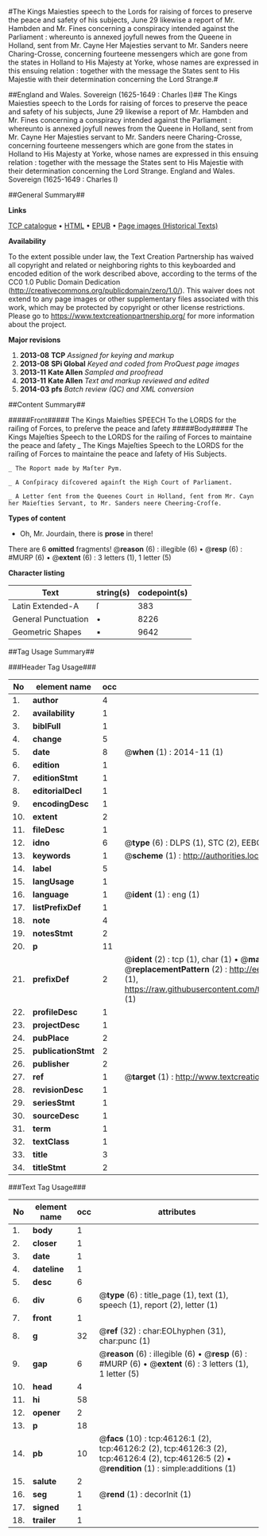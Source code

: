 #The Kings Maiesties speech to the Lords for raising of forces to preserve the peace and safety of his subjects, June 29 likewise a report of Mr. Hambden and Mr. Fines concerning a conspiracy intended against the Parliament : whereunto is annexed joyfull newes from the Queene in Holland, sent from Mr. Cayne Her Majesties servant to Mr. Sanders neere Charing-Crosse, concerning fourteene messengers which are gone from the states in Holland to His Majesty at Yorke, whose names are expressed in this ensuing relation : together with the message the States sent to His Majestie with their determination concerning the Lord Strange.#

##England and Wales. Sovereign (1625-1649 : Charles I)##
The Kings Maiesties speech to the Lords for raising of forces to preserve the peace and safety of his subjects, June 29 likewise a report of Mr. Hambden and Mr. Fines concerning a conspiracy intended against the Parliament : whereunto is annexed joyfull newes from the Queene in Holland, sent from Mr. Cayne Her Majesties servant to Mr. Sanders neere Charing-Crosse, concerning fourteene messengers which are gone from the states in Holland to His Majesty at Yorke, whose names are expressed in this ensuing relation : together with the message the States sent to His Majestie with their determination concerning the Lord Strange.
England and Wales. Sovereign (1625-1649 : Charles I)

##General Summary##

**Links**

[TCP catalogue](http://www.ota.ox.ac.uk/tcp/)  • 
[HTML](http://tei.it.ox.ac.uk/tcp/Texts-HTML/free/A32/A32135.html)  • 
[EPUB](http://tei.it.ox.ac.uk/tcp/Texts-EPUB/free/A32/A32135.epub) • 
[Page images (Historical Texts)](https://historicaltexts.jisc.ac.uk/eebo-10856404e)

**Availability**

To the extent possible under law, the Text Creation Partnership has waived all copyright and related or neighboring rights to this keyboarded and encoded edition of the work described above, according to the terms of the CC0 1.0 Public Domain Dedication (http://creativecommons.org/publicdomain/zero/1.0/). This waiver does not extend to any page images or other supplementary files associated with this work, which may be protected by copyright or other license restrictions. Please go to https://www.textcreationpartnership.org/ for more information about the project.

**Major revisions**

1. __2013-08__ __TCP__ *Assigned for keying and markup*
1. __2013-08__ __SPi Global__ *Keyed and coded from ProQuest page images*
1. __2013-11__ __Kate Allen__ *Sampled and proofread*
1. __2013-11__ __Kate Allen__ *Text and markup reviewed and edited*
1. __2014-03__ __pfs__ *Batch review (QC) and XML conversion*

##Content Summary##

#####Front#####
The Kings Maieſties SPEECH To the LORDS for the raiſing of Forces, to preſerve the peace and ſafety 
#####Body#####
The Kings Majeſties Speech to the LORDS for the raiſing of Forces to maintaine the peace and ſafety 
    _ The Kings Majeſties Speech to the LORDS for the raiſing of Forces to maintaine the peace and ſafety of His Subjects.

    _ The Roport made by Maſter Pym.

    _ A Conſpiracy diſcovered againſt the High Court of Parliament.

    _ A Letter ſent from the Queenes Court in Holland, ſent from Mr. Cayn her Maieſties Servant, to Mr. Sanders neere Cheering-Croſſe.

**Types of content**

  * Oh, Mr. Jourdain, there is **prose** in there!

There are 6 **omitted** fragments! 
 @__reason__ (6) : illegible (6)  •  @__resp__ (6) : #MURP (6)  •  @__extent__ (6) : 3 letters (1), 1 letter (5)

**Character listing**


|Text|string(s)|codepoint(s)|
|---|---|---|
|Latin Extended-A|ſ|383|
|General Punctuation|•|8226|
|Geometric Shapes|▪|9642|

##Tag Usage Summary##

###Header Tag Usage###

|No|element name|occ|attributes|
|---|---|---|---|
|1.|__author__|4||
|2.|__availability__|1||
|3.|__biblFull__|1||
|4.|__change__|5||
|5.|__date__|8| @__when__ (1) : 2014-11 (1)|
|6.|__edition__|1||
|7.|__editionStmt__|1||
|8.|__editorialDecl__|1||
|9.|__encodingDesc__|1||
|10.|__extent__|2||
|11.|__fileDesc__|1||
|12.|__idno__|6| @__type__ (6) : DLPS (1), STC (2), EEBO-CITATION (1), OCLC (1), VID (1)|
|13.|__keywords__|1| @__scheme__ (1) : http://authorities.loc.gov/ (1)|
|14.|__label__|5||
|15.|__langUsage__|1||
|16.|__language__|1| @__ident__ (1) : eng (1)|
|17.|__listPrefixDef__|1||
|18.|__note__|4||
|19.|__notesStmt__|2||
|20.|__p__|11||
|21.|__prefixDef__|2| @__ident__ (2) : tcp (1), char (1)  •  @__matchPattern__ (2) : ([0-9\-]+):([0-9IVX]+) (1), (.+) (1)  •  @__replacementPattern__ (2) : http://eebo.chadwyck.com/downloadtiff?vid=$1&page=$2 (1), https://raw.githubusercontent.com/textcreationpartnership/Texts/master/tcpchars.xml#$1 (1)|
|22.|__profileDesc__|1||
|23.|__projectDesc__|1||
|24.|__pubPlace__|2||
|25.|__publicationStmt__|2||
|26.|__publisher__|2||
|27.|__ref__|1| @__target__ (1) : http://www.textcreationpartnership.org/docs/. (1)|
|28.|__revisionDesc__|1||
|29.|__seriesStmt__|1||
|30.|__sourceDesc__|1||
|31.|__term__|1||
|32.|__textClass__|1||
|33.|__title__|3||
|34.|__titleStmt__|2||


###Text Tag Usage###

|No|element name|occ|attributes|
|---|---|---|---|
|1.|__body__|1||
|2.|__closer__|1||
|3.|__date__|1||
|4.|__dateline__|1||
|5.|__desc__|6||
|6.|__div__|6| @__type__ (6) : title_page (1), text (1), speech (1), report (2), letter (1)|
|7.|__front__|1||
|8.|__g__|32| @__ref__ (32) : char:EOLhyphen (31), char:punc (1)|
|9.|__gap__|6| @__reason__ (6) : illegible (6)  •  @__resp__ (6) : #MURP (6)  •  @__extent__ (6) : 3 letters (1), 1 letter (5)|
|10.|__head__|4||
|11.|__hi__|58||
|12.|__opener__|2||
|13.|__p__|18||
|14.|__pb__|10| @__facs__ (10) : tcp:46126:1 (2), tcp:46126:2 (2), tcp:46126:3 (2), tcp:46126:4 (2), tcp:46126:5 (2)  •  @__rendition__ (1) : simple:additions (1)|
|15.|__salute__|2||
|16.|__seg__|1| @__rend__ (1) : decorInit (1)|
|17.|__signed__|1||
|18.|__trailer__|1||
